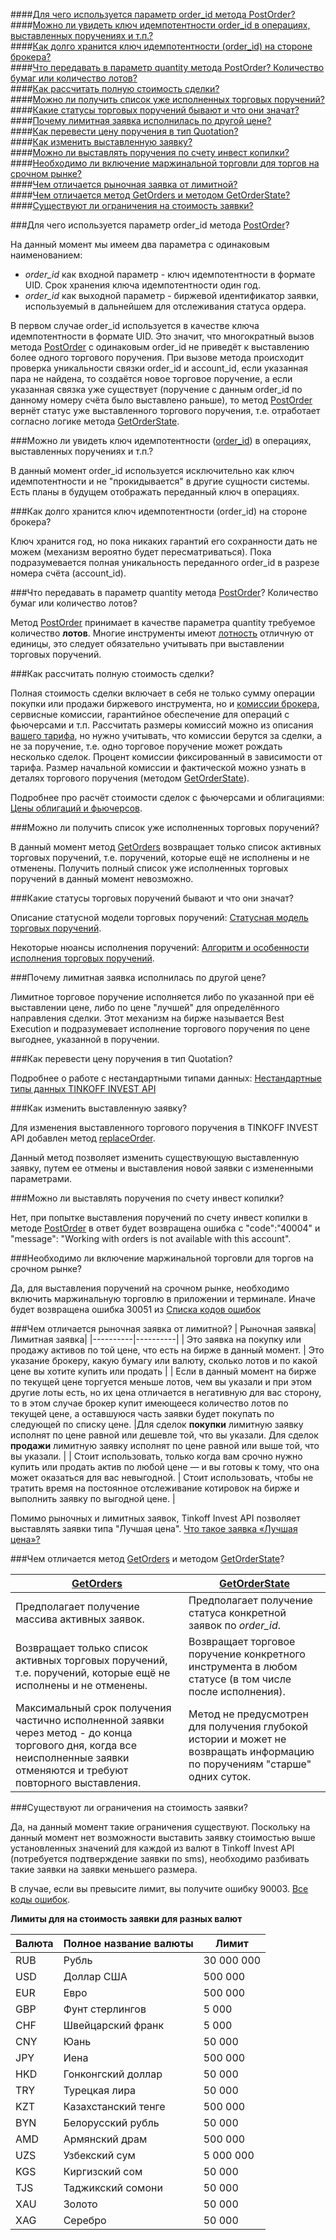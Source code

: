 ####[Для чего используется параметр order_id метода PostOrder?](#4.1)  
####[Можно ли увидеть ключ идемпотентности order_id в операциях, выставленных поручениях и т.п.? ](#4.2)  
####[Как долго хранится ключ идемпотентности (order_id) на стороне брокера?](#4.3)  
####[Что передавать в параметр quantity метода PostOrder? Количество бумаг или количество лотов?](#4.4)  
####[Как рассчитать полную стоимость сделки?](#4.5)  
####[Можно ли получить список уже исполненных торговых поручений?](#4.6)  
####[Какие статусы торговых поручений бывают и что они значат?](#4.7)  
####[Почему лимитная заявка исполнилась по другой цене?](#4.8)  
####[Как перевести цену поручения в тип Quotation?](#4.9)  
####[Как изменить выставленную заявку?](#4.10)  
####[Можно ли выставлять поручения по счету инвест копилки?](#4.11)  
####[Необходимо ли включение маржинальной торговли для торгов на срочном рынке?](#4.12)  
####[Чем отличается рыночная заявка от лимитной?](#4.13)  
####[Чем отличается метод GetOrders и методом GetOrderState?](#4.14)  
####[Существуют ли ограничения на стоимость заявки?](#4.15)  

###Для чего используется параметр order_id метода [PostOrder](/investAPI/orders#postorder)? <a id="4.1"></a>

 На данный момент мы имеем два параметра с одинаковым наименованием:

* *order_id* как входной параметр - ключ идемпотентности в формате UID. Срок хранения ключа идемпотентности один год.
* *order_id* как выходной параметр - биржевой идентификатор заявки, используемый в дальнейшем для отслеживания статуса ордера. 

В первом случае order_id используется в качестве ключа идемпотентности в формате UID. Это значит, что многократный вызов метода
[PostOrder](/investAPI/orders#postorder) с одинаковым order_id не приведёт к выставлению более одного
торгового поручения. 
При вызове метода происходит проверка уникальности связки order_id и account_id, если указанная пара не найдена,
то создаётся новое торговое поручение, а если указанная связка уже существует (поручение с данным order_id по
данному номеру счёта было выставлено раньше), то метод [PostOrder](/investAPI/orders#postorder) вернёт статус
уже выставленного торгового поручения, т.е. отработает согласно логике метода [GetOrderState](/investAPI/orders#getorderstate).



###Можно ли увидеть ключ идемпотентности ([order_id](/investAPI/orders#postorderrequest)) в операциях, выставленных поручениях и т.п.? <a id="4.2"></a>

В данный момент order_id используется исключительно как ключ идемпотентности и не "прокидывается" в другие сущности системы.
Есть планы в будущем отображать переданный ключ в операциях.

###Как долго хранится ключ идемпотентности (order_id) на стороне брокера? <a id="4.3"></a>

Ключ хранится год, но пока никаких гарантий его сохранности дать не можем (механизм вероятно будет 
пересматриваться). Пока подразумевается полная уникальность переданного order_id в разрезе номера счёта (account_id).

###Что передавать в параметр quantity метода [PostOrder](/investAPI/orders#postorder)? Количество бумаг или количество лотов? <a id="4.4"></a>

Метод [PostOrder](/investAPI/orders#postorder) принимает в качестве параметра quantity требуемое количество **лотов**.
Многие инструменты имеют [лотность](/investAPI/glossary#lot) отличную от единицы, это следует обязательно учитывать
при выставлении торговых поручений. 

###Как рассчитать полную стоимость сделки? <a id="4.5"></a>

Полная стоимость сделки включает в себя не только сумму операции покупки или продажи биржевого инструмента,
но и [комиссии брокера](https://www.tinkoff.ru/invest/help/brokerage/account/get-bs/tariff/#:~:text=%D0%9E%D1%82%D0%BA%D1%80%D1%8B%D1%82%D1%8C%20%D0%B1%D1%80%D0%BE%D0%BA%D0%B5%D1%80%D1%81%D0%BA%D0%B8%D0%B9%20%D1%81%D1%87%D0%B5%D1%82-,%D0%BA%D0%B0%D0%BA%D0%B8%D0%B5%20%D0%BA%D0%BE%D0%BC%D0%B8%D1%81%D1%81%D0%B8%D0%B8%20%D0%B5%D1%81%D1%82%D1%8C%20%D0%B2%20%D1%82%D0%B8%D0%BD%D1%8C%D0%BA%D0%BE%D1%84%D1%84%20%D0%B8%D0%BD%D0%B2%D0%B5%D1%81%D1%82%D0%B8%D1%86%D0%B8%D1%8F%D1%85%3F,-%D0%98%D0%BD%D0%B2%D0%B5%D1%81%D1%82%D0%BE%D1%80), сервисные комиссии, гарантийное обеспечение для операций с фьючерсами и т.п. 
Рассчитать размеры комиссий можно из описания [вашего тарифа]((https://www.tinkoff.ru/invest/help/brokerage/account/get-bs/tariff/#:~:text=%D0%9E%D1%82%D0%BA%D1%80%D1%8B%D1%82%D1%8C%20%D0%B1%D1%80%D0%BE%D0%BA%D0%B5%D1%80%D1%81%D0%BA%D0%B8%D0%B9%20%D1%81%D1%87%D0%B5%D1%82-,%D0%BA%D0%B0%D0%BA%D0%B8%D0%B5%20%D0%BA%D0%BE%D0%BC%D0%B8%D1%81%D1%81%D0%B8%D0%B8%20%D0%B5%D1%81%D1%82%D1%8C%20%D0%B2%20%D1%82%D0%B8%D0%BD%D1%8C%D0%BA%D0%BE%D1%84%D1%84%20%D0%B8%D0%BD%D0%B2%D0%B5%D1%81%D1%82%D0%B8%D1%86%D0%B8%D1%8F%D1%85%3F,-%D0%98%D0%BD%D0%B2%D0%B5%D1%81%D1%82%D0%BE%D1%80)), но нужно учитывать, что комиссии берутся за
сделки, а не за поручение, т.е. одно торговое поручение может рождать несколько сделок. Процент комиссии фиксированный в зависимости от тарифа. Размер начальной
комиссии и фактической можно узнать в деталях торгового поручения (методом [GetOrderState](/investAPI/orders#getorderstate)).

Подробнее про расчёт стоимости сделок с фьючерсами и облигациями: 
[Цены облигаций и фьючерсов](/investAPI/faq_marketdata/).

###Можно ли получить список уже исполненных торговых поручений? <a id="4.6"></a>

В данный момент метод [GetOrders](/investAPI/orders#getorders) возвращает только список активных торговых
поручений, т.е. поручений, которые ещё не исполнены и не отменены. Получить полный список уже исполненных
торговых поручений в данный момент невозможно. 

###Какие статусы торговых поручений бывают и что они значат?<a id="4.7"></a> 

Описание статусной модели торговых поручений: [Статусная модель торговых поручений](/investAPI/head-orders#_2).

Некоторые нюансы исполнения поручений: [Алгоритм и особенности исполнения торговых поручений](/investAPI/orders_details/).

###Почему лимитная заявка исполнилась по другой цене?<a id="4.8"></a> 

Лимитное торговое поручение исполняется либо по указанной при её выставлении цене, либо по цене "лучшей"
для определённого направления сделки. Этот механизм на бирже называется Best Execution и подразумевает
исполнение торгового поручения по цене выгоднее, указанной в поручении. 

###Как перевести цену поручения в тип Quotation? <a id="4.9"></a>

Подробнее о работе с нестандартными типами данных: [Нестандартные типы данных TINKOFF INVEST API](/investAPI/faq_custom_types/)


###Как изменить выставленную заявку?<a id="4.10"></a>

Для изменения выставленного торгового поручения в TINKOFF INVEST API добавлен метод [replaceOrder](/investAPI/orders#replaceorder).

Данный метод позволяет изменить существующую выставленную заявку, путем ее отмены и выставления новой заявки с измененными параметрами.

###Можно ли выставлять поручения по счету инвест копилки? <a id="4.11"></a>   

Нет, при попытке выставления поручений по счету инвест копилки в методе [PostOrder](/investAPI/orders#postorder) в ответ
будет возвращена ошибка с "code":"40004" и "message": "Working with orders is not available with this account". 

###Необходимо ли включение маржинальной торговли для торгов на срочном рынке? <a id="4.12"></a>

Да, для выставления поручений на срочном рынке, необходимо включить маржинальную торговлю в приложении и терминале.
Иначе будет возвращена ошибка 30051 из [Списка кодов ошибок](https://tinkoff.github.io/investAPI/errors/)

###Чем отличается рыночная заявка от лимитной?<a id="4.13"></a>
| Рыночная заявка| Лимитная заявка| 
|----------|----------|
| Это заявка на покупку или продажу активов по той цене, что есть на бирже в данный момент.   | Это указание брокеру, какую бумагу или валюту, сколько лотов и по какой цене вы хотите купить или продать  | 
| Если в данный момент на бирже по текущей цене торгуется меньше лотов, чем вы указали и при этом другие лоты есть, но их цена отличается в негативную для вас сторону, то в этом случае брокер купит имеющееся количество лотов по текущей цене, а оставшуюся часть заявки будет покупать по следующей по списку цене. |Для сделок **покупки** лимитную заявку исполнят по цене равной или дешевле той, что вы указали. Для сделок **продажи** лимитную заявку исполнят по цене равной или выше той, что вы указали.  | 
| Стоит использовать, только когда вам срочно нужно купить или продать актив по любой цене — и вы готовы к тому, что она может оказаться для вас невыгодной.   | Стоит использовать, чтобы не тратить время на постоянное отслеживание котировок на бирже и выполнить заявку по выгодной цене.  | 

Помимо рыночных и лимитных заявок, Tinkoff Invest API позволяет выставлять заявки типа "Лучшая цена". [Что такое заявка «Лучшая цена»?](https://www.tinkoff.ru/invest/help/brokerage/account/trade-on-bs/bids/?card=q6#:~:text=%D0%BD%D0%B5%D0%B2%D1%8B%D0%B3%D0%BE%D0%B4%D0%BD%D0%BE%D0%B9%20%D1%86%D0%B5%D0%BD%D0%B5%20%D0%BF%D0%BE%D0%BA%D1%83%D0%BF%D0%BA%D0%B8.-,%D1%87%D1%82%D0%BE%20%D1%82%D0%B0%D0%BA%D0%BE%D0%B5%20%D0%B7%D0%B0%D1%8F%D0%B2%D0%BA%D0%B0%20%C2%AB%D0%BB%D1%83%D1%87%D1%88%D0%B0%D1%8F%20%D1%86%D0%B5%D0%BD%D0%B0%C2%BB%3F,-%D0%AD%D1%82%D0%BE%20%D0%B7%D0%B0%D1%8F%D0%B2%D0%BA%D0%B0%20%D0%BD%D0%B0)

###Чем отличается метод [GetOrders](/investAPI/orders#getorders) и методом [GetOrderState](/investAPI/orders#getorderstate)? <a id="4.14"></a>

| [GetOrders](/investAPI/orders#getorders)| [GetOrderState](/investAPI/orders#getorderstate)| 
|----------|----------|
| Предполагает получение массива активных заявок. | Предполагает получение статуса конкретной заявок по *order_id*. | 
| Возвращает только список активных торговых поручений, т.е. поручений, которые ещё не исполнены и не отменены. | Возвращает торговое поручение конкретного инструмента в любом статусе (в том числе после исполнения). | 
| Максимальный срок получения частично исполненной заявки через метод - до конца торгового дня, когда все неисполненные заявки отменяются и требуют повторного выставления.  |Метод не предусмотрен для получения глубокой истории и может не возвращать информацию по поручениям "старше" одних суток.  | 

###Существуют ли ограничения на стоимость заявки? <a id="4.15"></a>

Да, на данный момент такие ограничения существуют. Поскольку на данный момент нет возможности выставить заявку стоимостью выше установленных значений для каждой из валют в Tinkoff Invest API (потребуется подтверждение заявки по sms), необходимо разбивать такие заявки на заявки меньшего размера.

В случае, если вы превысите лимит, вы получите ошибку 90003. [Все коды ошибок](/investAPI/errprs).

**Лимиты для на стоимость заявки для разных валют**

| Валюта | Полное название валюты | Лимит |
|----------|----------|----------|
| RUB | Рубль  | 30 000 000   |
| USD   | Доллар США | 500 000  |
| EUR    | Евро  | 500 000  |
| GBP   | Фунт стерлингов  | 5 000 |
| CHF  | Швейцарский франк  | 5 000 |
| CNY   | Юань | 50 000 |
| JPY | Иена  | 500 000 |
| HKD  | Гонконгский доллар  | 50 000 |
| TRY   | Турецкая лира   | 50 000 |
| KZT  | Казахстанский тенге  | 500 000 |
| BYN  | Белорусский рубль | 50 000 |
| AMD   | Армянский драм  | 500 000 |
| UZS  | Узбекский сум  | 5 000 000 |
| KGS   | Киргизский сом  | 50 000 |
| TJS  | Таджикский сомони   | 50 000|
| XAU   | Золото  | 50 000 |
| XAG  | Серебро  | 50 000 |


